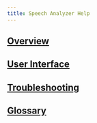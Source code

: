 ```yaml
---
title: Speech Analyzer Help
---
```


## [Overview](overview/)

<!--## [Using Help](using-help/)-->

## [User Interface](user-interface/overview)

## [Troubleshooting](troubleshooting/overview)

## [Glossary](glossary/index)